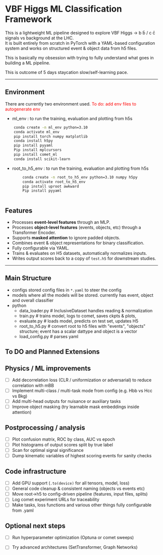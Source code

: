 # VBF Higgs ML Classification Framework

This is a lightweight ML pipeline designed to explore VBF Higgs → b b̄ / c c̄ signals vs background at the LHC.  
It is built entirely from scratch in PyTorch with a YAML-based configuration system and works on structured event & object data from h5 files.

This is basically my obsession with trying to fully understand what goes in building a ML pipeline. 

This is outcome of 5 days staycation slow/self-learning pace. 

---

## Environment 
There are currently two environment used. <span style="color:red"> To do: add env files to autogenerate env</span>

- ml_env : to run the training, evaluation and plotting from h5s
```bash
    conda create -n ml_env python=3.10
    conda activate ml_env
    pip install torch numpy matplotlib
    conda install h5py
    pip install pyyaml
    Pip install mplcursors
    pip install comet_ml
    conda install scikit-learn
```
- root_to_h5_env : to run the training, evaluation and plotting from h5s
```bash
        conda create -n root_to_h5_env python=3.10 numpy h5py
        conda activate root_to_h5_env
        pip install uproot awkward
        Pip install pyyaml
    
```

## Features
- Processes **event-level features** through an MLP.
- Processes **object-level features** (events, objects, etc) through a Transformer Encoder.
- Supports **masked attention** to ignore padded objects.
- Combines event & object representations for binary classification.
- Fully configurable via YAML.
- Trains & evaluates on H5 datasets, automatically normalizes inputs.
- Writes output scores back to a copy of `test.h5` for downstream studies.

---

## Main Structure
- configs 
    stored config files in `*.yaml` to steer the config
- models 
    where all the models will be stored. currently has event, object and overall classifier 
- python 
    - data_loader.py # InclusiveDataset handles reading & normalization
    - train.py # trains model, logs to comet, saves ckpts & plots,
    - evaluate.py # loads model, predicts on test set, updates H5
    - root_to_h5.py # convert root to h5 files with "events", "objects" structure; event has a scalar dattype and object is a vector 
    - load_config.py # parses yaml

## To DO and Planned Extensions 

## Physics / ML improvements
- [ ] Add decorrelation loss (CLR / uniformization or adversarial) to reduce correlation with mBB
- [ ] Implement multi-class / multi-task mode from config (e.g. Hbb vs Hcc vs Bkg)
- [ ] Add multi-head outputs for nuisance or auxiliary tasks
- [ ] Improve object masking (try learnable mask embeddings inside attention)

## Postprocessing / analysis
- [ ] Plot confusion matrix, ROC by class, AUC vs epoch
- [ ] Plot histograms of output scores split by true label
- [ ] Scan for optimal signal significance
- [ ] Dump kinematic variables of highest scoring events for sanity checks

##  Code infrastructure
- [ ] Add GPU support (`.to(device)` for all tensors, model, loss)
- [ ] General code cleanup & consistent naming (objects vs events etc)
- [ ] Move root→h5 to config-driven pipeline (features, input files, splits)
- [ ] Log comet experiment URLs for traceability
- [ ] Make tasks, loss functions and various other things fully configurable from .yaml

##  Optional next steps
- [ ] Run hyperparameter optimization (Optuna or comet sweeps)
- [ ] Try advanced architectures (SetTransformer, Graph Networks)

